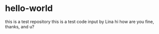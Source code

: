 # hello-world
this is a test repository
this is a test code input by Lina
hi how are you
fine, thanks, and u?
